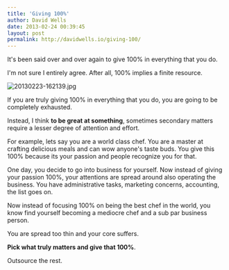 ```yaml
---
title: 'Giving 100%'
author: David Wells
date: 2013-02-24 00:39:45
layout: post
permalink: http://davidwells.io/giving-100/
---
```


It's been said over and over again to give 100% in everything that you do.

I'm not sure I entirely agree. After all, 100% implies a finite resource.

<img src="https://s3-us-west-2.amazonaws.com/assets.davidwells.io/legacy/2013/02/20130223-162139.jpg" alt="20130223-162139.jpg" class="alignnone size-full" />

If you are truly giving 100% in everything that you do, you are going to be completely exhausted.

Instead, I think <strong>to be great at something</strong>, sometimes secondary matters require a lesser degree of attention and effort.

For example, lets say you are a world class chef. You are a master at crafting delicious meals and can wow anyone's taste buds. You give this 100% because its your passion and people recognize you for that.

One day, you decide to go into business for yourself. Now instead of giving your passion 100%, your attentions are spread around also operating the business. You have administrative tasks, marketing concerns, accounting, the list goes on.

Now instead of focusing 100% on being the best chef in the world, you know find yourself becoming a mediocre chef and a sub par business person.

You are spread too thin and your core suffers.

<strong>Pick what truly matters and give that 100%</strong>.

Outsource the rest.
